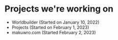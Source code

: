 # Projects we're working on
* Worldbuilder (Started on January 10, 2022)
* Projects (Started on February 1, 2023)
* makuwro.com (Started February 2, 2023)
